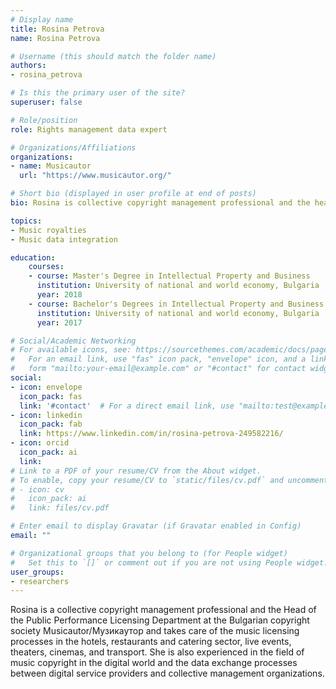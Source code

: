 ```yaml
---
# Display name
title: Rosina Petrova
name: Rosina Petrova

# Username (this should match the folder name)
authors:
- rosina_petrova

# Is this the primary user of the site?
superuser: false

# Role/position
role: Rights management data expert

# Organizations/Affiliations
organizations:
- name: Musicautor
  url: "https://www.musicautor.org/"

# Short bio (displayed in user profile at end of posts)
bio: Rosina is collective copyright management professional and the head of the public performance licensing Musicautor/Музикаутор.

topics:
- Music royalties
- Music data integration

education:
    courses:
    - course: Master's Degree in Intellectual Property and Business
      institution: University of national and world economy, Bulgaria
      year: 2018
    - course: Bachelor's Degrees in Intellectual Property and Business
      institution: University of national and world economy, Bulgaria
      year: 2017

# Social/Academic Networking
# For available icons, see: https://sourcethemes.com/academic/docs/page-builder/#icons
#   For an email link, use "fas" icon pack, "envelope" icon, and a link in the
#   form "mailto:your-email@example.com" or "#contact" for contact widget.
social:
- icon: envelope
  icon_pack: fas
  link: '#contact'  # For a direct email link, use "mailto:test@example.org".
- icon: linkedin
  icon_pack: fab
  link: https://www.linkedin.com/in/rosina-petrova-249582216/
- icon: orcid
  icon_pack: ai
  link:
# Link to a PDF of your resume/CV from the About widget.
# To enable, copy your resume/CV to `static/files/cv.pdf` and uncomment the lines below.
# - icon: cv
#   icon_pack: ai
#   link: files/cv.pdf

# Enter email to display Gravatar (if Gravatar enabled in Config)
email: ""

# Organizational groups that you belong to (for People widget)
#   Set this to `[]` or comment out if you are not using People widget.
user_groups:
- researchers
---
```


Rosina is a collective copyright management professional and the Head of the Public Performance Licensing Department at the Bulgarian copyright society Musicautor/Музикаутор and takes care of the music licensing processes in the hotels, restaurants and catering sector, live events, theaters, cinemas, and transport. She is also experienced in the field of music copyright in the digital world and the data exchange processes between digital service providers and collective management organizations.
